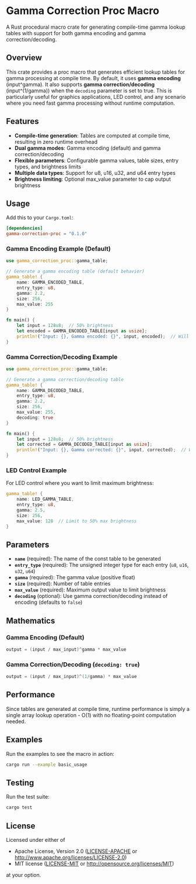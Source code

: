 # Gamma Correction Proc Macro

A Rust procedural macro crate for generating compile-time gamma lookup tables with support for both gamma encoding and gamma correction/decoding.

## Overview

This crate provides a proc macro that generates efficient lookup tables for gamma processing at compile time. By default, it uses **gamma encoding** (input^gamma). It also supports **gamma correction/decoding** (input^(1/gamma)) when the `decoding` parameter is set to true. This is particularly useful for graphics applications, LED control, and any scenario where you need fast gamma processing without runtime computation.

## Features

- **Compile-time generation**: Tables are computed at compile time, resulting in zero runtime overhead
- **Dual gamma modes**: Gamma encoding (default) and gamma correction/decoding
- **Flexible parameters**: Configurable gamma values, table sizes, entry types, and brightness limits
- **Multiple data types**: Support for u8, u16, u32, and u64 entry types
- **Brightness limiting**: Optional max_value parameter to cap output brightness

## Usage

Add this to your `Cargo.toml`:

```toml
[dependencies]
gamma-correction-proc = "0.1.0"
```

### Gamma Encoding Example (Default)

```rust
use gamma_correction_proc::gamma_table;

// Generate a gamma encoding table (default behavior)
gamma_table! {
    name: GAMMA_ENCODED_TABLE,
    entry_type: u8,
    gamma: 2.2,
    size: 256,
    max_value: 255
}

fn main() {
    let input = 128u8;  // 50% brightness
    let encoded = GAMMA_ENCODED_TABLE[input as usize];
    println!("Input: {}, Gamma encoded: {}", input, encoded);  // Will be darker
}
```

### Gamma Correction/Decoding Example

```rust
use gamma_correction_proc::gamma_table;

// Generate a gamma correction/decoding table
gamma_table! {
    name: GAMMA_DECODED_TABLE,
    entry_type: u8,
    gamma: 2.2,
    size: 256,
    max_value: 255,
    decoding: true
}

fn main() {
    let input = 128u8;  // 50% brightness
    let corrected = GAMMA_DECODED_TABLE[input as usize];
    println!("Input: {}, Gamma corrected: {}", input, corrected);  // Will be brighter
}
```

### LED Control Example

For LED control where you want to limit maximum brightness:

```rust
gamma_table! {
    name: LED_GAMMA_TABLE,
    entry_type: u8,
    gamma: 2.5,
    size: 256,
    max_value: 128  // Limit to 50% max brightness
}
```

## Parameters

- **`name`** (required): The name of the const table to be generated
- **`entry_type`** (required): The unsigned integer type for each entry (`u8`, `u16`, `u32`, `u64`)
- **`gamma`** (required): The gamma value (positive float)
- **`size`** (required): Number of table entries
- **`max_value`** (required): Maximum output value to limit brightness
- **`decoding`** (optional): Use gamma correction/decoding instead of encoding (defaults to `false`)

## Mathematics

### Gamma Encoding (Default)

```c
output = (input / max_input)^gamma * max_value
```

### Gamma Correction/Decoding (`decoding: true`)

```c
output = (input / max_input)^(1/gamma) * max_value
```

## Performance

Since tables are generated at compile time, runtime performance is simply a single array lookup operation - O(1) with no floating-point computation needed.

## Examples

Run the examples to see the macro in action:

```bash
cargo run --example basic_usage
```

## Testing

Run the test suite:

```bash
cargo test
```

## License

Licensed under either of

- Apache License, Version 2.0 ([LICENSE-APACHE](LICENSE-APACHE) or <http://www.apache.org/licenses/LICENSE-2.0>)
- MIT license ([LICENSE-MIT](LICENSE-MIT) or <http://opensource.org/licenses/MIT>)

at your option.
